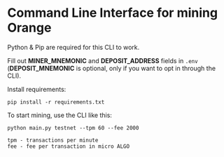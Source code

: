 # Command Line Interface for mining Orange

Python & Pip are required for this CLI to work.

Fill out **MINER_MNEMONIC** and **DEPOSIT_ADDRESS** fields in `.env` (**DEPOSIT_MNEMONIC** is optional, only if you want to opt in through the CLI).

Install requirements:

`pip install -r requirements.txt`

To start mining, use the CLI like this:

`python main.py testnet --tpm 60 --fee 2000`

```
tpm - transactions per minute
fee - fee per transaction in micro ALGO
```